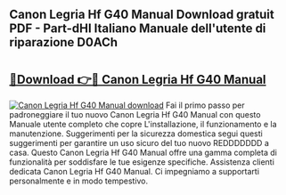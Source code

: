 ## Canon Legria Hf G40 Manual Download gratuit PDF - Part-dHI Italiano Manuale dell'utente di riparazione D0ACh

# <h2><a href="http://dffwli.blite.top/?on=Canon+Legria+Hf+G40+Manual">🔗Download 👉🔴 Canon Legria Hf G40 Manual</a></h2>

[![Canon Legria Hf G40 Manual download](https://i.imgur.com/lujVjoI.png)](http://dffwli.blite.top/?on=Canon+Legria+Hf+G40+Manual)
Fai il primo passo per padroneggiare il tuo nuovo Canon Legria Hf G40 Manual con questo Manuale utente completo che copre L'installazione, il funzionamento e la manutenzione. Suggerimenti per la sicurezza domestica segui questi suggerimenti per garantire un uso sicuro del tuo nuovo REDDDDDDD a casa. Questo Canon Legria Hf G40 Manual offre una gamma completa di funzionalità per soddisfare le tue esigenze specifiche. Assistenza clienti dedicata Canon Legria Hf G40 Manual. Ci impegniamo a supportarti personalmente e in modo tempestivo.
